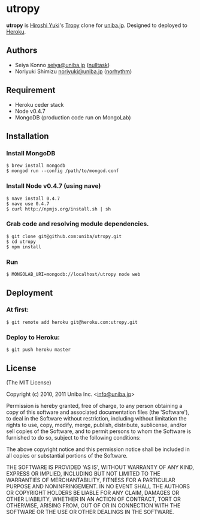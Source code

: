 # utropy

__utropy__ is [Hiroshi Yuki](http://www.hyuki.com/)'s [Tropy](http://www.hyuki.com/tropy/) clone for [uniba.jp](http://uniba.jp).
Designed to deployed to [Heroku](http://www.heroku.com/).

## Authors

  - Seiya Konno <seiya@uniba.jp> ([nulltask](https://github.com/nulltask))
  - Noriyuki Shimizu <noriyuki@uniba.jp> ([norhythm](https://github.com/norhythm))

## Requirement

* Heroku ceder stack
* Node v0.4.7
* MongoDB (production code run on MongoLab)

## Installation

### Install MongoDB 


    $ brew install mongodb
    $ mongod run --config /path/to/mongod.conf

### Install Node v0.4.7 (using nave)

    $ nave install 0.4.7
    $ nave use 0.4.7
    $ curl http://npmjs.org/install.sh | sh

### Grab code and resolving module dependencies.

    $ git clone git@github.com:uniba/utropy.git
    $ cd utropy
    $ npm install

### Run
    
    $ MONGOLAB_URI=mongodb://localhost/utropy node web

## Deployment

### At first:

    $ git remote add heroku git@heroku.com:utropy.git

### Deploy to Heroku:

    $ git push heroku master

## License

(The MIT License)

Copyright (c) 2010, 2011 Uniba Inc. &lt;info@uniba.jp&gt;

Permission is hereby granted, free of charge, to any person obtaining
a copy of this software and associated documentation files (the
'Software'), to deal in the Software without restriction, including
without limitation the rights to use, copy, modify, merge, publish,
distribute, sublicense, and/or sell copies of the Software, and to
permit persons to whom the Software is furnished to do so, subject to
the following conditions:

The above copyright notice and this permission notice shall be
included in all copies or substantial portions of the Software.

THE SOFTWARE IS PROVIDED 'AS IS', WITHOUT WARRANTY OF ANY KIND,
EXPRESS OR IMPLIED, INCLUDING BUT NOT LIMITED TO THE WARRANTIES OF
MERCHANTABILITY, FITNESS FOR A PARTICULAR PURPOSE AND NONINFRINGEMENT.
IN NO EVENT SHALL THE AUTHORS OR COPYRIGHT HOLDERS BE LIABLE FOR ANY
CLAIM, DAMAGES OR OTHER LIABILITY, WHETHER IN AN ACTION OF CONTRACT,
TORT OR OTHERWISE, ARISING FROM, OUT OF OR IN CONNECTION WITH THE
SOFTWARE OR THE USE OR OTHER DEALINGS IN THE SOFTWARE.